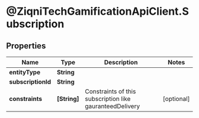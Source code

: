 # @ZiqniTechGamificationApiClient.Subscription

## Properties

Name | Type | Description | Notes
------------ | ------------- | ------------- | -------------
**entityType** | **String** |  | 
**subscriptionId** | **String** |  | 
**constraints** | **[String]** | Constraints of this subscription like gauranteedDelivery | [optional] 


